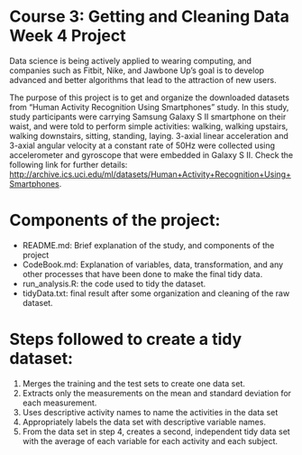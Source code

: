 # Course 3: Getting and Cleaning Data Week 4 Project
Data science is being actively applied to wearing computing, and companies such as Fitbit, Nike, and Jawbone Up’s goal is to develop advanced and better algorithms that lead to the attraction of new users.  

The purpose of this project is to get and organize the downloaded datasets from “Human Activity Recognition Using Smartphones” study. 
In this study, study participants were carrying Samsung Galaxy S II smartphone on their waist, and were told to perform simple activities: walking, walking upstairs, walking downstairs, sitting, standing, laying. 3-axial linear acceleration and 3-axial angular velocity at a constant rate of 50Hz were collected using accelerometer and gyroscope that were embedded in Galaxy S II. 
Check the following link for further details: http://archive.ics.uci.edu/ml/datasets/Human+Activity+Recognition+Using+Smartphones. 

# Components of the project:
-	README.md: Brief explanation of the study, and components of the project
-	CodeBook.md: Explanation of variables, data, transformation, and any other processes that have been done to make the final tidy data. 
-	run_analysis.R: the code used to tidy the dataset.
-	tidyData.txt: final result after some organization and cleaning of the raw dataset. 

# Steps followed to create a tidy dataset:
1.	Merges the training and the test sets to create one data set.
2.	Extracts only the measurements on the mean and standard deviation for each measurement.
3.	Uses descriptive activity names to name the activities in the data set
4.	Appropriately labels the data set with descriptive variable names.
5.	From the data set in step 4, creates a second, independent tidy data set with the average of each variable for each activity and each subject.
